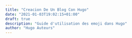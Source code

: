 ```yaml
---
title: "Creacion De Un Blog Con Hugo"
date: "2021-01-03T19:02:15+01:00"
draft: true
description: "Guide d'utilisation des emoji dans Hugo"
author: "Hugo Auteurs"
---
```


